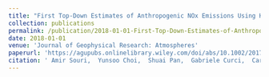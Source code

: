 ```yaml
---
title: "First Top-Down Estimates of Anthropogenic NOx Emissions Using High-Resolution Airborne Remote Sensing Observations"
collection: publications
permalink: /publication/2018-01-01-First-Top-Down-Estimates-of-Anthropogenic-NOx-Emissions-Using-High-Resolution-Airborne-Remote-Sensing-Observations
date: 2018-01-01
venue: 'Journal of Geophysical Research: Atmospheres'
paperurl: 'https://agupubs.onlinelibrary.wiley.com/doi/abs/10.1002/2017JD028009'
citation: ' Amir Souri,  Yunsoo Choi,  Shuai Pan,  Gabriele Curci,  Caroline Nowlan,  Scott Janz,  Matthew Kowalewski,  Junjie Liu,  Jay Herman,  Andrew Weinheimer, &quot;First Top-Down Estimates of Anthropogenic NOx Emissions Using High-Resolution Airborne Remote Sensing Observations.&quot; Journal of Geophysical Research: Atmospheres, 2018.'
---
```

